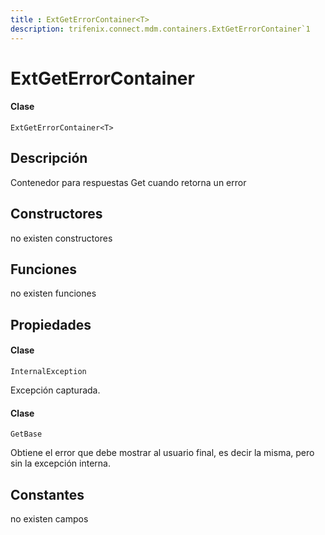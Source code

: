 ```yaml
---
title : ExtGetErrorContainer<T>
description: trifenix.connect.mdm.containers.ExtGetErrorContainer`1
---
```


# ExtGetErrorContainer<T>

<CodeBlock slots = 'heading, code' repeat = '1' languages = 'C#' />

#### Clase
```
ExtGetErrorContainer<T>
```

## Descripción
Contenedor para respuestas Get cuando retorna un error
## Constructores

no existen constructores


## Funciones

no existen funciones

## Propiedades


<CodeBlock slots = 'heading, code' repeat = '1' languages = 'C#' />

#### Clase
```
InternalException
```


Excepción capturada.

<CodeBlock slots = 'heading, code' repeat = '1' languages = 'C#' />

#### Clase
```
GetBase
```


Obtiene el error que debe mostrar al usuario final, es decir la misma, pero sin la excepción interna.
## Constantes
no existen campos

